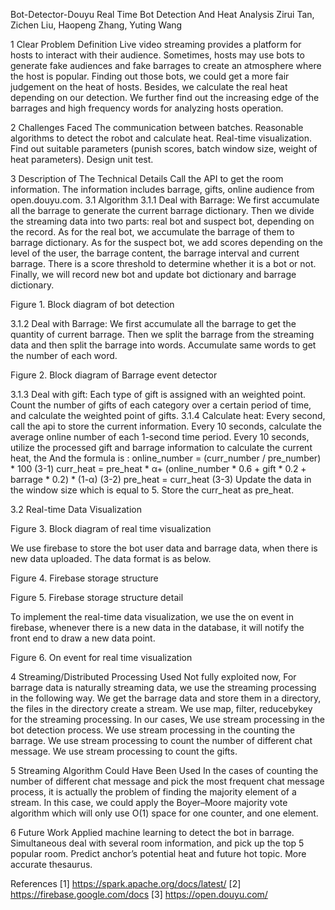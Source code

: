 Bot-Detector-Douyu
Real Time Bot Detection And Heat Analysis
Zirui Tan, Zichen Liu, Haopeng Zhang, Yuting Wang

1  Clear Problem Definition
Live video streaming provides a platform for hosts to interact with their audience. Sometimes, hosts may use bots to generate fake audiences and fake barrages to create an atmosphere where the host is popular. Finding out those bots, we could get a more fair judgement on the heat of hosts. Besides, we calculate the real heat depending on our detection. We further find out the increasing edge of the barrages and high frequency words for analyzing hosts operation.

2  Challenges Faced
	The communication between batches.
	Reasonable algorithms to detect the robot and calculate heat.
	Real-time visualization.
	Find out suitable parameters (punish scores, batch window size, weight of heat parameters).
	Design unit test.

3   Description of The Technical Details
Call the API to get the room information. The information includes barrage, gifts, online audience from open.douyu.com.
3.1  Algorithm
3.1.1  Deal with Barrage: 
	We first accumulate all the barrage to generate the current barrage dictionary.
	Then we divide the streaming data into two parts: real bot and suspect bot, depending on the record.
	As for the real bot, we accumulate the barrage of them to barrage dictionary.
	As for the suspect bot, we add scores depending on the level of the user, the barrage content, the barrage interval and current barrage. There is a score threshold to determine whether it is a bot or not. 
	Finally, we will record new bot and update bot dictionary and barrage dictionary.
 
Figure 1. Block diagram of bot detection

3.1.2  Deal with Barrage: 
	We first accumulate all the barrage to get the quantity of current barrage.
	Then we split the barrage from the streaming data and then split the barrage into words.
	Accumulate same words to get the number of each word.
 
Figure 2. Block diagram of Barrage event detector


3.1.3  Deal with gift:
	Each type of gift is assigned with an weighted point.
	Count the number of gifts of each category over a certain period of time, and calculate the weighted point of gifts.
3.1.4  Calculate heat:
	Every second, call the api to store the current information.
	Every 10 seconds, calculate the average online number of each 1-second time period.
	Every 10 seconds, utilize the processed gift and barrage information to calculate the current heat, the And the formula is :
online_number = (curr_number / pre_number) * 100                     (3-1)
curr_heat = pre_heat * α+ (online_number * 0.6 + gift * 0.2 + barrage * 0.2) * (1-α) 
(3-2)
pre_heat = curr_heat                                                 (3-3)
	Update the data in the window size which is equal to 5. 
	Store the curr_heat as pre_heat.

3.2  Real-time Data Visualization
 
Figure 3. Block diagram of real time visualization

We use firebase to store the bot user data and barrage data, when there is new data uploaded. The data format is as below.
 
Figure 4. Firebase storage structure

    
Figure 5. Firebase storage structure detail 

To implement the real-time data visualization, we use the on event in firebase, whenever there is a new data in the database, it will notify the front end to draw a new data point.
 
Figure 6. On event for real time visualization


4  Streaming/Distributed Processing Used
Not fully exploited now, For barrage data is naturally streaming data, we use the streaming processing in the following way.
We get the barrage data and store them in a directory, the files in the directory create a stream. 
We use map, filter, reducebykey for the streaming processing. In our cases,
	We use stream processing in the bot detection process.
	We use stream processing in the counting the barrage. 
	We use stream processing to count the number of different chat message.
	We use stream processing to count the gifts.

5  Streaming Algorithm Could Have Been Used
In the cases of counting the number of different chat message and pick the most frequent chat message process, it is actually the problem of finding the majority element of a stream. 
In this case, we could apply the Boyer–Moore majority vote algorithm which will only use O(1) space for one counter, and one element.

6  Future Work
	Applied machine learning to detect the bot in barrage.
	Simultaneous deal with several room information, and pick up the top 5 popular room.
	Predict anchor’s potential heat and future hot topic.
	More accurate thesaurus.

References
[1] https://spark.apache.org/docs/latest/
[2] https://firebase.google.com/docs
[3] https://open.douyu.com/

